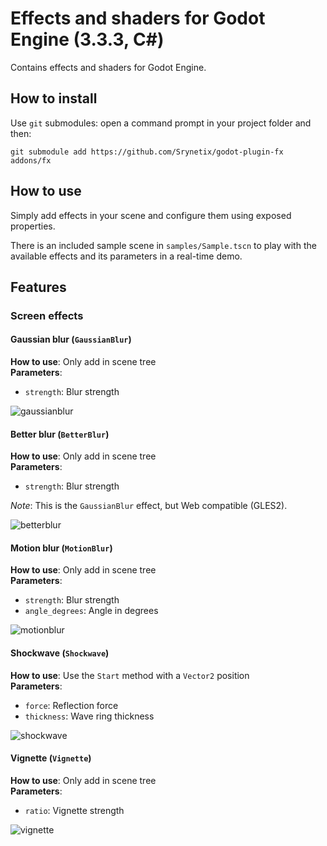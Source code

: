 # Effects and shaders for Godot Engine (3.3.3, C#)

Contains effects and shaders for Godot Engine.

## How to install

Use `git` submodules: open a command prompt in your project folder and then:

```
git submodule add https://github.com/Srynetix/godot-plugin-fx addons/fx
```

## How to use

Simply add effects in your scene and configure them using exposed properties.

There is an included sample scene in `samples/Sample.tscn` to play with the available effects and its parameters in a real-time demo.

## Features

### Screen effects

#### Gaussian blur (`GaussianBlur`)

**How to use**: Only add in scene tree  
**Parameters**:
- `strength`: Blur strength

![gaussianblur](./misc/gaussianblur.gif)

#### Better blur (`BetterBlur`)

**How to use**: Only add in scene tree  
**Parameters**:
- `strength`: Blur strength

*Note*: This is the `GaussianBlur` effect, but Web compatible (GLES2).

![betterblur](./misc/betterblur.gif)

#### Motion blur (`MotionBlur`)

**How to use**: Only add in scene tree  
**Parameters**:
- `strength`: Blur strength
- `angle_degrees`: Angle in degrees

![motionblur](./misc/motionblur.gif)

#### Shockwave (`Shockwave`)

**How to use**: Use the `Start` method with a `Vector2` position  
**Parameters**:
- `force`: Reflection force
- `thickness`: Wave ring thickness

![shockwave](./misc/shockwave.gif)

#### Vignette (`Vignette`)

**How to use**: Only add in scene tree  
**Parameters**:
- `ratio`: Vignette strength

![vignette](./misc/vignette.gif)